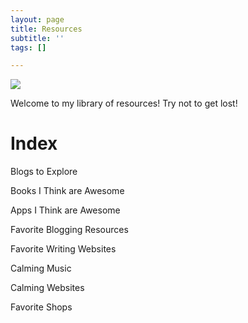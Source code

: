 ```yaml
---
layout: page
title: Resources
subtitle: ''
tags: []

---
```

![](https://64.media.tumblr.com/1f1648a286a4b855313e23e1b4c7eac6/54d0c3447dc11a02-db/s100x200/2cd69024252b1ad97e49d30484071d5d05c6985d.gif)

Welcome to my library of resources! Try not to get lost!

# Index

Blogs to Explore

Books I Think are Awesome

Apps I Think are Awesome

Favorite Blogging Resources

Favorite Writing Websites

Calming Music

Calming Websites

Favorite Shops